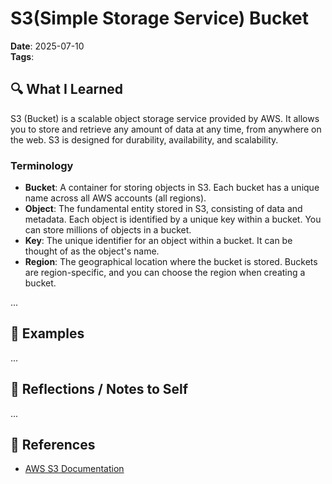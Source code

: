# S3(Simple Storage Service) Bucket

**Date**: 2025-07-10  
**Tags**:

## 🔍 What I Learned

S3 (Bucket) is a scalable object storage service provided by AWS. It allows you to store and retrieve any amount of data at any time, from anywhere on the web. S3 is designed for durability, availability, and scalability.

### Terminology

- **Bucket**: A container for storing objects in S3. Each bucket has a unique name across all AWS accounts (all regions).
- **Object**: The fundamental entity stored in S3, consisting of data and metadata. Each object is identified by a unique key within a bucket. You can store millions of objects in a bucket.
- **Key**: The unique identifier for an object within a bucket. It can be thought of as the object's name.
- **Region**: The geographical location where the bucket is stored. Buckets are region-specific, and you can choose the region when creating a bucket.

...

## 🧪 Examples

...

## 🧠 Reflections / Notes to Self

...

## 🔗 References

- [AWS S3 Documentation](https://docs.aws.amazon.com/s3/index.html)
